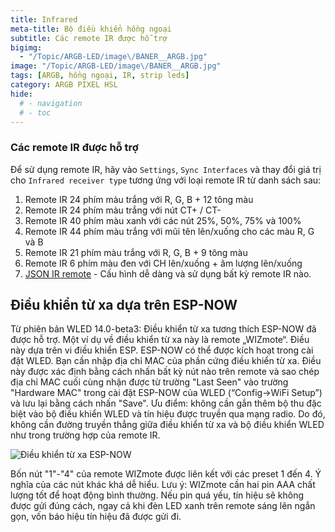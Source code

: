 ```yaml
---
title: Infrared
meta-title: Bộ điều khiển hồng ngoại
subtitle: Các remote IR được hỗ trợ
bigimg:
  - "/Topic/ARGB-LED/image\/BANER__ARGB.jpg"
image: "/Topic/ARGB-LED/image\/BANER__ARGB.jpg"
tags: [ARGB, hồng ngoại, IR, strip leds]
category: ARGB PIXEL HSL
hide:
  # - navigation
  # - toc
---
```


### Các remote IR được hỗ trợ

Để sử dụng remote IR, hãy vào `Settings`, `Sync Interfaces` và thay đổi giá trị cho `Infrared receiver type` tương ứng với loại remote IR từ danh sách sau:

1. Remote IR 24 phím màu trắng với R, G, B + 12 tông màu  
2. Remote IR 24 phím màu trắng với nút CT+ / CT-  
3. Remote IR 40 phím màu xanh với các nút 25%, 50%, 75% và 100%  
4. Remote IR 44 phím màu trắng với mũi tên lên/xuống cho các màu R, G và B  
5. Remote IR 21 phím màu trắng với R, G, B + 9 tông màu  
6. Remote IR 6 phím màu đen với CH lên/xuống + âm lượng lên/xuống  
7. [JSON IR remote](/Topic/ARGB-LED/interfaces/json-ir/json_infrared.md) - Cấu hình dễ dàng và sử dụng bất kỳ remote IR nào.

## Điều khiển từ xa dựa trên ESP-NOW  
Từ phiên bản WLED 14.0-beta3: Điều khiển từ xa tương thích ESP-NOW đã được hỗ trợ. Một ví dụ về điều khiển từ xa này là remote „WIZmote“. Điều này dựa trên vi điều khiển ESP. ESP-NOW có thể được kích hoạt trong cài đặt WLED. Bạn cần nhập địa chỉ MAC của phần cứng điều khiển từ xa. Điều này được xác định bằng cách nhấn bất kỳ nút nào trên remote và sao chép địa chỉ MAC cuối cùng nhận được từ trường "Last Seen" vào trường "Hardware MAC" trong cài đặt ESP-NOW của WLED (“Config->WiFi Setup”) và lưu lại bằng cách nhấn "Save". Ưu điểm: không cần gắn thêm bộ thu đặc biệt vào bộ điều khiển WLED và tín hiệu được truyền qua mạng radio. Do đó, không cần đường truyền thẳng giữa điều khiển từ xa và bộ điều khiển WLED như trong trường hợp của remote IR. 

![Điều khiển từ xa ESP-NOW](\Topic\ARGB-LED\assets\images\content\pic14.jpg)  

Bốn nút "1"-"4" của remote WIZmote được liên kết với các preset 1 đến 4. Ý nghĩa của các nút khác khá dễ hiểu. Lưu ý: WIZmote cần hai pin AAA chất lượng tốt để hoạt động bình thường. Nếu pin quá yếu, tín hiệu sẽ không được gửi đúng cách, ngay cả khi đèn LED xanh trên remote sáng lên ngắn gọn, vốn báo hiệu tín hiệu đã được gửi đi.



